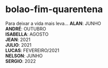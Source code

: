 # bolao-fim-quarentena
Para deixar a vida mais leva...
**ALAN**: JUNHO<br>
**ANDRÉ**: OUTUBRO<br>
**ISABELLA**: AGOSTO<br>
**JEAN**: 2021<br>
**JULIO**: 2021<br>
**LUCAS**: FEVEREIRO/2021<br>
**NELSON**: JUNHO<br>
**SERGIO**: 2022<br>
